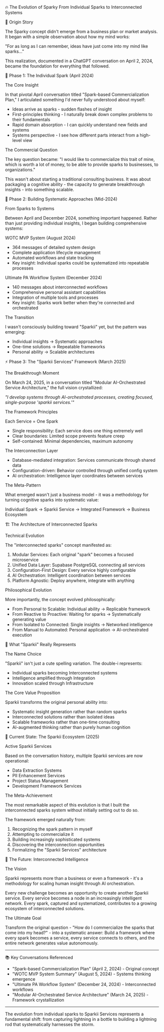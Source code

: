 🔥 The Evolution of Sparky From Individual Sparks to Interconnected Systems

  📖 Origin Story

  The Sparky concept didn't emerge from a business plan or market analysis. It began with a simple
  observation about how my mind works:

  "For as long as I can remember, ideas have just come into my mind like sparks..."

  This realization, documented in a ChatGPT conversation on April 2, 2024, became the foundation for
  everything that followed.

  🌱 Phase 1: The Individual Spark (April 2024)

  The Core Insight

  In that pivotal April conversation titled "Spark-based Commercialization Plan," I articulated something
   I'd never fully understood about myself:

  - Ideas arrive as sparks - sudden flashes of insight
  - First-principles thinking - I naturally break down complex problems to their fundamentals
  - Rapid domain absorption - I can quickly understand new fields and systems
  - Systems perspective - I see how different parts interact from a high-level view

  The Commercial Question

  The key question became: "I would like to commercialize this trait of mine, which is worth a lot of 
  money, to be able to provide sparks to businesses, to organizations."

  This wasn't about starting a traditional consulting business. It was about packaging a cognitive
  ability - the capacity to generate breakthrough insights - into something scalable.

  🔄 Phase 2: Building Systematic Approaches (Mid-2024)

  From Sparks to Systems

  Between April and December 2024, something important happened. Rather than just providing individual
  insights, I began building comprehensive systems:

  WOTC MVP System (August 2024)

  - 364 messages of detailed system design
  - Complete application lifecycle management
  - Automated workflows and state tracking
  - Key insight: Individual sparks could be systematized into repeatable processes

  Ultimate PA Workflow System (December 2024)

  - 140 messages about interconnected workflows
  - Comprehensive personal assistant capabilities
  - Integration of multiple tools and processes
  - Key insight: Sparks work better when they're connected and orchestrated

  The Transition

  I wasn't consciously building toward "Sparkii" yet, but the pattern was emerging:
  - Individual insights → Systematic approaches
  - One-time solutions → Repeatable frameworks
  - Personal ability → Scalable architectures

  ⚡ Phase 3: The "Sparkii Services" Framework (March 2025)

  The Breakthrough Moment

  On March 24, 2025, in a conversation titled "Modular AI-Orchestrated Service Architecture," the full
  vision crystallized:

  *"I develop systems through AI-orchestrated processes, creating focused, single-purpose 'sparkii 
  services.'"*

  The Framework Principles

  Each Service = One Spark

  - Single responsibility: Each service does one thing extremely well
  - Clear boundaries: Limited scope prevents feature creep
  - Self-contained: Minimal dependencies, maximum autonomy

  The Interconnection Layer

  - Database-mediated integration: Services communicate through shared data
  - Configuration-driven: Behavior controlled through unified config system
  - AI orchestration: Intelligence layer coordinates between services

  The Meta-Pattern

  What emerged wasn't just a business model - it was a methodology for turning cognitive sparks into 
  systematic value:

  Individual Spark → Sparkii Service → Integrated Framework → Business Ecosystem

  🏗️ The Architecture of Interconnected Sparks

  Technical Evolution

  The "interconnected sparks" concept manifested as:

  1. Modular Services: Each original "spark" becomes a focused microservice
  2. Unified Data Layer: Supabase PostgreSQL connecting all services
  3. Configuration-First Design: Every service highly configurable
  4. AI Orchestration: Intelligent coordination between services
  5. Platform Agnostic: Deploy anywhere, integrate with anything

  Philosophical Evolution

  More importantly, the concept evolved philosophically:

  - From Personal to Scalable: Individual ability → Replicable framework
  - From Reactive to Proactive: Waiting for sparks → Systematically generating value
  - From Isolated to Connected: Single insights → Networked intelligence
  - From Manual to Automated: Personal application → AI-orchestrated execution

  🎯 What "Sparkii" Really Represents

  The Name Choice

  "Sparkii" isn't just a cute spelling variation. The double-i represents:
  - Individual sparks becoming Interconnected systems
  - Intelligence amplified through Integration
  - Innovation scaled through Infrastructure

  The Core Value Proposition

  Sparkii transforms the original personal ability into:
  - Systematic insight generation rather than random sparks
  - Interconnected solutions rather than isolated ideas
  - Scalable frameworks rather than one-time consulting
  - AI-augmented thinking rather than purely human cognition

  🚀 Current State: The Sparkii Ecosystem (2025)

  Active Sparkii Services

  Based on the conversation history, multiple Sparkii services are now operational:
  - Data Extraction Systems
  - PII Enhancement Services
  - Project Status Management
  - Development Framework Services

  The Meta-Achievement

  The most remarkable aspect of this evolution is that I built the interconnected sparks system without 
  initially setting out to do so.

  The framework emerged naturally from:
  1. Recognizing the spark pattern in myself
  2. Attempting to commercialize it
  3. Building increasingly sophisticated systems
  4. Discovering the interconnection opportunities
  5. Formalizing the "Sparkii Services" architecture

  🔮 The Future: Interconnected Intelligence

  The Vision

  Sparkii represents more than a business or even a framework - it's a methodology for scaling human 
  insight through AI orchestration.

  Every new challenge becomes an opportunity to create another Sparkii service. Every service becomes a
  node in an increasingly intelligent network. Every spark, captured and systematized, contributes to a
  growing ecosystem of interconnected solutions.

  The Ultimate Goal

  Transform the original question - "How do I commercialize the sparks that come into my head?" - into a
  systematic answer: Build a framework where every spark becomes a service, every service connects to 
  others, and the entire network generates value autonomously.

  ---
  📚 Key Conversations Referenced

  - "Spark-based Commercialization Plan" (April 2, 2024) - Original concept
  - "WOTC MVP System Summary" (August 5, 2024) - Systems thinking emergence
  - "Ultimate PA Workflow System" (December 24, 2024) - Interconnected workflows
  - "Modular AI-Orchestrated Service Architecture" (March 24, 2025) - Framework crystallization

  ---
  The evolution from individual sparks to Sparkii Services represents a fundamental shift: from capturing
   lightning in a bottle to building a lightning rod that systematically harnesses the storm.
